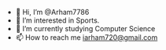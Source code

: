 - 👋 Hi, I’m @Arham7786
- 👀 I’m interested in Sports.
- 🌱 I’m currently studying Computer Science
- 📫 How to reach me iarham720@gmail.com

<!---
Arham7786/Arham7786 is a ✨ special ✨ repository because its `README.md` (this file) appears on your GitHub profile.
You can click the Preview link to take a look at your changes.
--->
